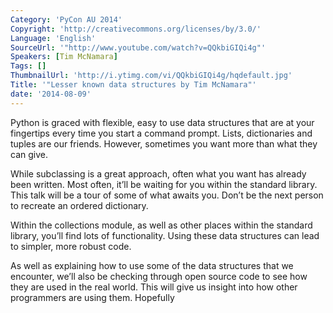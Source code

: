 ```yaml
---
Category: 'PyCon AU 2014'
Copyright: 'http://creativecommons.org/licenses/by/3.0/'
Language: 'English'
SourceUrl: '"http://www.youtube.com/watch?v=QQkbiGIQi4g"'
Speakers: [Tim McNamara]
Tags: []
ThumbnailUrl: 'http://i.ytimg.com/vi/QQkbiGIQi4g/hqdefault.jpg'
Title: '"Lesser known data structures by Tim McNamara"'
date: '2014-08-09'
---
```

Python is graced with flexible, easy to use data structures that are at your fingertips every time you start a command prompt. Lists, dictionaries and tuples are our friends. However, sometimes you want more than what they can give.

While subclassing is a great approach, often what you want has already been written. Most often, it’ll be waiting for you within the standard library. This talk will be a tour of some of what awaits you. Don’t be the next person to recreate an ordered dictionary.

Within the collections module, as well as other places within the standard library, you’ll find lots of functionality. Using these data structures can lead to simpler, more robust code.

As well as explaining how to use some of the data structures that we encounter, we’ll also be checking through open source code to see how they are used in the real world. This will give us insight into how other programmers are using them. Hopefully